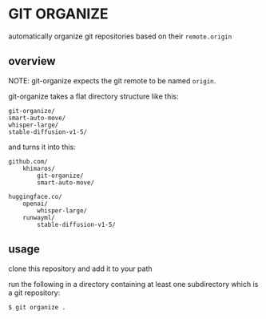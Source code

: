 # GIT ORGANIZE

automatically organize git repositories based on their `remote.origin`

## overview

NOTE: git-organize expects the git remote to be named `origin`.

git-organize takes a flat directory structure like this:

```
git-organize/
smart-auto-move/
whisper-large/
stable-diffusion-v1-5/
```

and turns it into this:

```
github.com/
    khimaros/
        git-organize/
        smart-auto-move/

huggingface.co/
    openai/
        whisper-large/
    runwayml/
        stable-diffusion-v1-5/
```

## usage

clone this repository and add it to your path

run the following in a directory containing at least one subdirectory
which is a git repository:

```shell
$ git organize .
```

